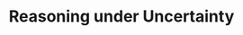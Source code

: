 ---
id: reasoning-under-uncertainty
title: Reasoning under Uncertainty
sidebar_position: 1
sidebar_label: 🧑‍💻Reasoning...
---